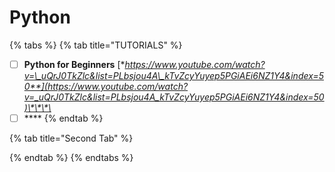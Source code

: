 # Python

{% tabs %}
{% tab title="TUTORIALS" %}
* [ ] **Python for Beginners**     [**https://www.youtube.com/watch?v=\_uQrJ0TkZlc&list=PLbsjou4A\_kTvZcyYuyep5PGiAEi6NZ1Y4&index=50**](https://www.youtube.com/watch?v=_uQrJ0TkZlc&list=PLbsjou4A_kTvZcyYuyep5PGiAEi6NZ1Y4&index=50)\*\*\*\*
* [ ] \*\*\*\*
{% endtab %}

{% tab title="Second Tab" %}

{% endtab %}
{% endtabs %}

